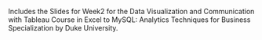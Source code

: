 Includes the Slides for Week2 for the Data Visualization and Communication with Tableau Course in Excel to MySQL: Analytics Techniques for Business Specialization by Duke University.
